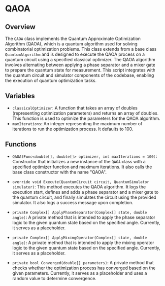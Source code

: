 # QAOA

## Overview
The `QAOA` class implements the Quantum Approximate Optimization Algorithm (QAOA), which is a quantum algorithm used for solving combinatorial optimization problems. This class extends from a base class `QuantumAlgorithm` and is designed to execute the QAOA process on a quantum circuit using a specified classical optimizer. The QAOA algorithm involves alternating between applying a phase separator and a mixer gate to prepare the quantum state for measurement. This script integrates with the quantum circuit and simulator components of the codebase, enabling the execution of quantum optimization tasks.

## Variables

- `classicalOptimizer`: A function that takes an array of doubles (representing optimization parameters) and returns an array of doubles. This function is used to optimize the parameters for the QAOA algorithm.
- `maxIterations`: An integer representing the maximum number of iterations to run the optimization process. It defaults to 100.

## Functions

- `QAOA(Func<double[], double[]> optimizer, int maxIterations = 100)`: Constructor that initializes a new instance of the `QAOA` class with a specified optimizer function and maximum iterations. It also calls the base class constructor with the name "QAOA".

- `override void Execute(QuantumCircuit circuit, QuantumSimulator simulator)`: This method executes the QAOA algorithm. It logs the execution start, defines and adds a phase separator and a mixer gate to the quantum circuit, and finally simulates the circuit using the provided simulator. It also logs a success message upon completion.

- `private Complex[] ApplyPhaseSeparator(Complex[] state, double angle)`: A private method that is intended to apply the phase separator logic to the given quantum state based on the specified angle. Currently, it serves as a placeholder.

- `private Complex[] ApplyMixingOperator(Complex[] state, double angle)`: A private method that is intended to apply the mixing operator logic to the given quantum state based on the specified angle. Currently, it serves as a placeholder.

- `private bool Converged(double[] parameters)`: A private method that checks whether the optimization process has converged based on the given parameters. Currently, it serves as a placeholder and uses a random value to determine convergence.